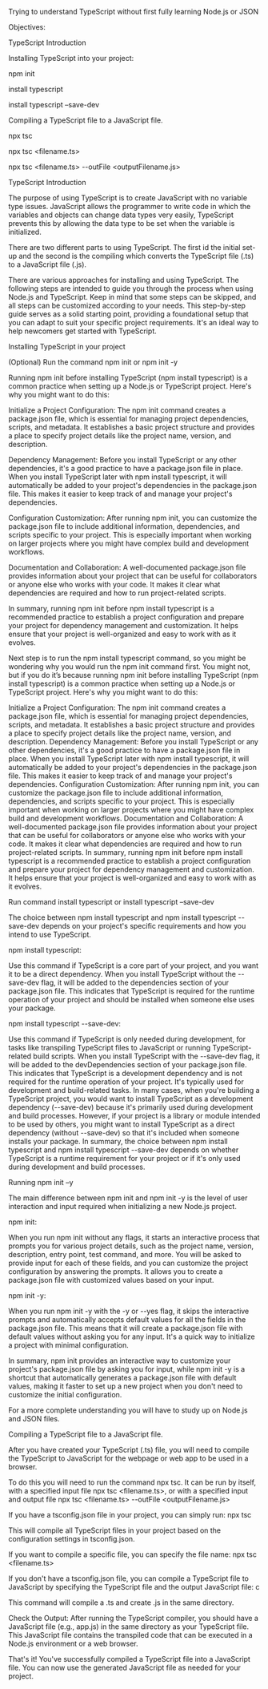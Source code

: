 Trying to understand TypeScript without first fully learning Node.js or JSON 

 

 

 

Objectives: 

TypeScript Introduction 
 

Installing TypeScript into your project: 

npm init 

install typescript 

install typescript –save-dev 
 

Compiling a TypeScript file to a JavaScript file. 

npx tsc 

npx tsc <filename.ts> 

npx tsc <filename.ts> --outFile <outputFilename.js> 

 

TypeScript Introduction 

 
The purpose of using TypeScript is to create JavaScript with no variable type issues. JavaScript allows the programmer to write code in which the variables and objects can change data types very easily, TypeScript prevents this by allowing the data type to be set when the variable is initialized. 

There are two different parts to using TypeScript. The first id the initial set-up and the second is the compiling which converts the TypeScript file (.ts) to a JavaScript file (.js). 

There are various approaches for installing and using TypeScript. The following steps are intended to guide you through the process when using Node.js and TypeScript. Keep in mind that some steps can be skipped, and all steps can be customized according to your needs. This step-by-step guide serves as a solid starting point, providing a foundational setup that you can adapt to suit your specific project requirements. It's an ideal way to help newcomers get started with TypeScript. 

 

Installing TypeScript in your project 
 

(Optional) Run the command npm init or npm init -y 
 
Running npm init before installing TypeScript (npm install typescript) is a common practice when setting up a Node.js or TypeScript project. Here's why you might want to do this: 
 
Initialize a Project Configuration: The npm init command creates a package.json file, which is essential for managing project dependencies, scripts, and metadata. It establishes a basic project structure and provides a place to specify project details like the project name, version, and description. 
 
Dependency Management: Before you install TypeScript or any other dependencies, it's a good practice to have a package.json file in place. When you install TypeScript later with npm install typescript, it will automatically be added to your project's dependencies in the package.json file. This makes it easier to keep track of and manage your project's dependencies. 
 
Configuration Customization: After running npm init, you can customize the package.json file to include additional information, dependencies, and scripts specific to your project. This is especially important when working on larger projects where you might have complex build and development workflows. 
 
Documentation and Collaboration: A well-documented package.json file provides information about your project that can be useful for collaborators or anyone else who works with your code. It makes it clear what dependencies are required and how to run project-related scripts. 
 
In summary, running npm init before npm install typescript is a recommended practice to establish a project configuration and prepare your project for dependency management and customization. It helps ensure that your project is well-organized and easy to work with as it evolves. 
 
Next step is to run the npm install typescript command, so you might be wondering why you would run the npm init command first. You might not, but if you do it’s because running npm init before installing TypeScript (npm install typescript) is a common practice when setting up a Node.js or TypeScript project. Here's why you might want to do this: 
 
Initialize a Project Configuration: The npm init command creates a package.json file, which is essential for managing project dependencies, scripts, and metadata. It establishes a basic project structure and provides a place to specify project details like the project name, version, and description. 
Dependency Management: Before you install TypeScript or any other dependencies, it's a good practice to have a package.json file in place. When you install TypeScript later with npm install typescript, it will automatically be added to your project's dependencies in the package.json file. This makes it easier to keep track of and manage your project's dependencies. 
Configuration Customization: After running npm init, you can customize the package.json file to include additional information, dependencies, and scripts specific to your project. This is especially important when working on larger projects where you might have complex build and development workflows. 
Documentation and Collaboration: A well-documented package.json file provides information about your project that can be useful for collaborators or anyone else who works with your code. It makes it clear what dependencies are required and how to run project-related scripts. 
In summary, running npm init before npm install typescript is a recommended practice to establish a project configuration and prepare your project for dependency management and customization. It helps ensure that your project is well-organized and easy to work with as it evolves. 
 

Run command install typescript or install typescript –save-dev 
 
The choice between npm install typescript and npm install typescript --save-dev depends on your project's specific requirements and how you intend to use TypeScript.  
 
npm install typescript:  
 
Use this command if TypeScript is a core part of your project, and you want it to be a direct dependency. 
When you install TypeScript without the --save-dev flag, it will be added to the dependencies section of your package.json file. 
This indicates that TypeScript is required for the runtime operation of your project and should be installed when someone else uses your package. 
 
npm install typescript --save-dev: 
 
Use this command if TypeScript is only needed during development, for tasks like transpiling TypeScript files to JavaScript or running TypeScript-related build scripts. 
When you install TypeScript with the --save-dev flag, it will be added to the devDependencies section of your package.json file. 
This indicates that TypeScript is a development dependency and is not required for the runtime operation of your project. It's typically used for development and build-related tasks. 
In many cases, when you're building a TypeScript project, you would want to install TypeScript as a development dependency (--save-dev) because it's primarily used during development and build processes. However, if your project is a library or module intended to be used by others, you might want to install TypeScript as a direct dependency (without --save-dev) so that it's included when someone installs your package. 
In summary, the choice between npm install typescript and npm install typescript --save-dev depends on whether TypeScript is a runtime requirement for your project or if it's only used during development and build processes. 
 
 
 
Running npm init –y 
 
 
The main difference between npm init and npm init -y is the level of user interaction and input required when initializing a new Node.js project. 
 
npm init: 
 
When you run npm init without any flags, it starts an interactive process that prompts you for various project details, such as the project name, version, description, entry point, test command, and more. 
You will be asked to provide input for each of these fields, and you can customize the project configuration by answering the prompts. 
It allows you to create a package.json file with customized values based on your input. 
 
npm init -y: 
 
When you run npm init -y with the -y or --yes flag, it skips the interactive prompts and automatically accepts default values for all the fields in the package.json file. 
This means that it will create a package.json file with default values without asking you for any input. It's a quick way to initialize a project with minimal configuration. 
 
In summary, npm init provides an interactive way to customize your project's package.json file by asking you for input, while npm init -y is a shortcut that automatically generates a package.json file with default values, making it faster to set up a new project when you don't need to customize the initial configuration. 
 
 
For a more complete understanding you will have to study up on Node.js and JSON files. 
 

 

Compiling a TypeScript file to a JavaScript file. 

 

After you have created your TypeScript (.ts) file, you will need to compile the TypeScript to JavaScript for the webpage or web app to be used in a browser. 
 

To do this you will need to run the command npx tsc. It can be run by itself, with a specified input file npx tsc <filename.ts>, or with a specified input and output file npx tsc <filename.ts> --outFile <outputFilename.js> 

If you have a tsconfig.json file in your project, you can simply run: npx tsc  

This will compile all TypeScript files in your project based on the configuration settings in tsconfig.json.  
 
If you want to compile a specific file, you can specify the file name: npx tsc <filename.ts> 
 

If you don't have a tsconfig.json file, you can compile a TypeScript file to JavaScript by specifying the TypeScript file and the output JavaScript file: c 

This command will compile a .ts and create .js in the same directory. 

  

Check the Output: After running the TypeScript compiler, you should have a JavaScript file (e.g., app.js) in the same directory as your TypeScript file. This JavaScript file contains the transpiled code that can be executed in a Node.js environment or a web browser. 

 

That's it! You've successfully compiled a TypeScript file into a JavaScript file. You can now use the generated JavaScript file as needed for your project. 